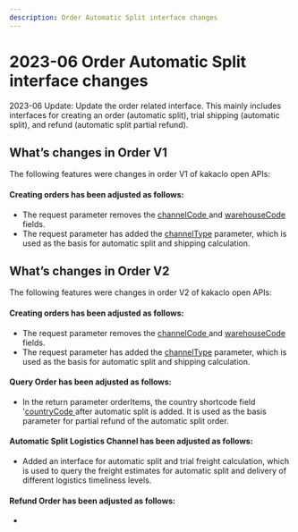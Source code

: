 ```yaml
---
description: Order Automatic Split interface changes
---
```


# 2023-06  Order Automatic Split interface changes

2023-06 Update: Update the order related interface. This mainly includes interfaces for creating an order (automatic split), trial shipping (automatic split), and refund (automatic split partial refund).

## What’s changes in Order V1

The following features were changes in order V1 of kakaclo open APIs:

#### Creating orders  has been adjusted as follows:

* The request parameter removes the [channelCode ](../admin-api/order-1/order.md)and [warehouseCode](../admin-api/order-1/order.md) fields.
* The request parameter has added the [channelType](../admin-api/order-1/order.md) parameter, which is used as the basis for automatic split and shipping calculation.

## What’s changes in Order V2

The following features were changes in order V2 of kakaclo open APIs:

#### Creating orders  has been adjusted as follows:

* The request parameter removes the [channelCode ](../admin-api/order/order.md)and [warehouseCode](../admin-api/order/order.md) fields.
* The request parameter has added the [channelType](../admin-api/order/order.md) parameter, which is used as the basis for automatic split and shipping calculation.

#### Query Order  has been adjusted as follows:

* In the return parameter orderItems, the country shortcode field '[countryCode ](../admin-api/order-1/order-list/)after automatic split is added. It is used as the basis parameter for partial refund of the automatic split order.

#### Automatic Split Logistics Channel  has been adjusted as follows:

* Added an interface for automatic split and trial freight calculation, which is used to query the freight estimates for automatic split and delivery of different logistics timeliness levels.

#### Refund Order has been adjusted as follows:

*
